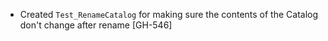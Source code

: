 * Created `Test_RenameCatalog` for making sure the contents of the Catalog don't change after rename  [GH-546]
